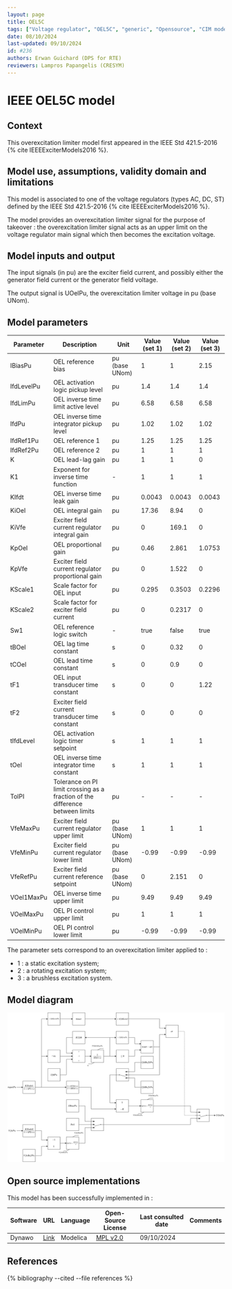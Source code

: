 ```yaml
---
layout: page
title: OEL5C
tags: ["Voltage regulator", "OEL5C", "generic", "Opensource", "CIM model", "RMS", "phasor", "MRL4", "Single phase", "IEEE", "dynawo", "#236"]
date: 08/10/2024
last-updated: 09/10/2024
id: #236
authors: Erwan Guichard (DPS for RTE)
reviewers: Lampros Papangelis (CRESYM)
---
```

# IEEE OEL5C model

## Context

This overexcitation limiter model first appeared in the IEEE Std 421.5-2016 {% cite IEEEExciterModels2016 %}.

## Model use, assumptions, validity domain and limitations

This model is associated to one of the voltage regulators (types AC, DC, ST) defined by the IEEE Std 421.5-2016 {% cite IEEEExciterModels2016 %}.

The model provides an overexcitation limiter signal for the purpose of takeover : the overexcitation limiter signal acts as an upper limit on the voltage regulator main signal which then becomes the excitation voltage.

## Model inputs and output

The input signals (in pu) are the exciter field current, and possibly either the generator field current or the generator field voltage.

The output signal is UOelPu, the overexcitation limiter voltage in pu (base UNom).

## Model parameters

| Parameter | Description | Unit | Value (set 1) | Value (set 2) | Value (set 3) |
| --------- | ----------- | ---- | ------------- | ------------- | ------------- |
| IBiasPu | OEL reference bias | pu (base UNom) | 1 | 1 | 2.15 |
| IfdLevelPu | OEL activation logic pickup level | pu | 1.4 | 1.4 | 1.4 |
| IfdLimPu | OEL inverse time limit active level | pu | 6.58 | 6.58 | 6.58 |
| IfdPu | OEL inverse time integrator pickup level | pu | 1.02 | 1.02 | 1.02 |
| IfdRef1Pu | OEL reference 1 | pu | 1.25 | 1.25 | 1.25 |
| IfdRef2Pu | OEL reference 2 | pu | 1 | 1 | 1 |
| K | OEL lead-lag gain | pu | 1 | 1 | 0 |
| K1 | Exponent for inverse time function | - | 1 | 1 | 1 |
| KIfdt | OEL inverse time leak gain | pu | 0.0043 | 0.0043 | 0.0043 |
| KiOel | OEL integral gain | pu | 17.36 | 8.94 | 0 |
| KiVfe | Exciter field current regulator integral gain | pu | 0 | 169.1 | 0 |
| KpOel | OEL proportional gain | pu | 0.46 | 2.861 | 1.0753 |
| KpVfe | Exciter field current regulator proportional gain | pu | 0 | 1.522 | 0 |
| KScale1 | Scale factor for OEL input | pu | 0.295 | 0.3503 | 0.2296 |
| KScale2 | Scale factor for exciter field current | pu | 0 | 0.2317 | 0 |
| Sw1 | OEL reference logic switch | - | true | false | true |
| tBOel | OEL lag time constant | s | 0 | 0.32 | 0 |
| tCOel | OEL lead time constant | s | 0 | 0.9 | 0 |
| tF1 | OEL input transducer time constant | s | 0 | 0 | 1.22 |
| tF2 | Exciter field current transducer time constant | s | 0 | 0 | 0 |
| tIfdLevel | OEL activation logic timer setpoint | s | 1 | 1 | 1 |
| tOel | OEL inverse time integrator time constant | s | 1 | 1 | 1 |
| TolPI | Tolerance on PI limit crossing as a fraction of the difference between limits | pu | - | - | - |
| VfeMaxPu | Exciter field current regulator upper limit | pu (base UNom) | 1 | 1 | 1 |
| VfeMinPu | Exciter field current regulator lower limit | pu (base UNom) | -0.99 | -0.99 | -0.99 |
| VfeRefPu | Exciter field current reference setpoint | pu (base UNom) | 0 | 2.151 | 0 |
| VOel1MaxPu | OEL inverse time upper limit | pu | 9.49 | 9.49 | 9.49 |
| VOelMaxPu | OEL PI control upper limit | pu | 1 | 1 | 1 |
| VOelMinPu | OEL PI control lower limit | pu | -0.99 | -0.99 | -0.99 |

The parameter sets correspond to an overexcitation limiter applied to :
- 1 : a static excitation system;
- 2 : a rotating excitation system;
- 3 : a brushless excitation system.

## Model diagram

![OEL5C](/pages/models/regulations/oel/OEL5C/OEL5C.drawio.svg)

## Open source implementations

This model has been successfully implemented in :

| Software      | URL | Language | Open-Source License | Last consulted date | Comments |
| ------------- | --- | -------- | ------------------- | ------------------- | -------- |
| Dynawo | [Link](https://github.com/dynawo/dynawo) | Modelica | [MPL v2.0](https://www.mozilla.org/en-US/MPL/2.0/)  | 09/10/2024 |  |

## References

{% bibliography --cited --file references  %}